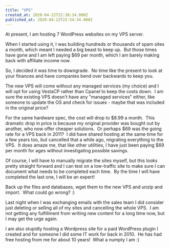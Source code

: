 ```yaml
---
title: "VPS"
created_at: 2020-04-22T22:38:34.000Z
published_at: 2020-04-22T22:54:34.000Z
---
```

At present, I am hosting 7 WordPress websites on my VPS server.

When I started using it, I was building hundreds or thousands of spam sites a month, which meant I needed a big beast to keep up.  But those times have gone and I am left paying $69 per month, which I am barely making back with affiliate income now.

So, I decided it was time to downgrade.  No time like the present to look at your finances and have companies bend over backwards to keep you.

The new VPS will come without any managed services (my choice) and I will opt for using VestaCP rather than Cpanel to keep the costs down.  I am sure the existing VPS doesn't have any "managed services" either, like someone to update the OS and check for issues - maybe that was included in the original price?

For the same hardware spec, the cost will drop to $8.99 a month.  This dramatic drop in price is because my original provider was bought out by another, who now offer cheaper solutions.  Or perhaps $69 was the going rate for a VPS back in 2011?  I did have shared hosting at the same time for a few years too, but cancelled that a while ago, migrating everything to the VPS.  It does amaze me, that like other utilities, I have just been paying $69 per month for ages without investigating possible savings.

Of course, I will have to manually migrate the sites myself, but this looks pretty straight forward and I can test on a low-traffic site to make sure I can document what needs to be completed each time.  By the time I will have completed the last one, I will be an expert!

Back up the files and databases, wget them to the new VPS and unzip and import.  What could go wrong? :)

Last night when I was exchanging emails with the sales team I did consider just deleting or selling all of my sites and cancelling the whole VPS.  I am not getting any fulfillment from writing new content for a long time now, but I may get the urge again.

I am also stupidly hosting a Wordpress site for a paid WordPress plugin I created and for someone I did some IT work for back in 2010.  He has had free hosting from me for about 10 years!  What a numpty I am :)
